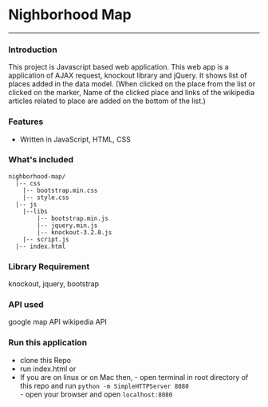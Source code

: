# Nighborhood Map
***
### Introduction
This project is Javascript based web application. This web app is a application of AJAX request, knockout library and jQuery. It shows list of places added in the data model. (When clicked on the place from the list or clicked on the marker, Name of the clicked place and links of the wikipedia articles related to place are added on the bottom of the list.)


### Features
* Written in JavaScript, HTML, CSS   


### What's included
```
nighborhood-map/
  |-- css
	|-- bootstrap.min.css
	|-- style.css
  |-- js
	|--libs
		|-- bootstrap.min.js
		|-- jquery.min.js
		|-- knockout-3.2.0.js
	|-- script.js
  |-- index.html
```

### Library Requirement
knockout, jquery, bootstrap

### API used
google map API
wikipedia API

### Run this application
- clone this Repo 
- run index.html
 or
- If you are on linux or on Mac then,
        - open terminal in root directory of this repo and run 
        `python -m SimpleHTTPServer 8080`   
        - open your browser and open `localhost:8080`
